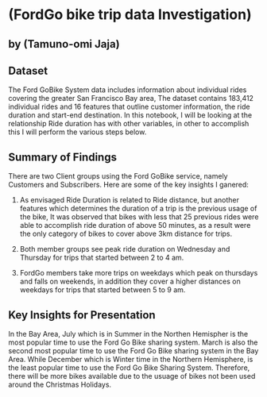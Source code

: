 # (FordGo bike trip data Investigation)
## by (Tamuno-omi Jaja)


## Dataset

The Ford GoBike System data includes information about individual rides covering the greater San Francisco Bay area, The dataset contains 183,412 individual rides and 16 features that outline customer information, the ride duration and start-end destination. In this notebook, I will be looking at the relationship Ride duration has with other variables, in other to accomplish this I will perform the various steps below.


## Summary of Findings

There are two Client groups using the Ford GoBike service, namely Customers and Subscribers. Here are some of the key insights I ganered:

1. As envisaged Ride Duration is related to Ride distance, but another features which determines the duration of a trip is the previous usage of the bike, It was observed that bikes with less that 25 previous rides were able to accomplish ride duration of above 50 minutes, as a result were the only category of bikes to cover above 3km distance for trips.

2. Both member groups see peak ride duration on Wednesday and Thursday for trips that started between 2 to 4 am.

3. FordGo members take more trips on weekdays which peak on thursdays and falls on weekends, in addition they cover a higher distances on weekdays for trips that started between 5 to 9 am.


## Key Insights for Presentation

In the Bay Area, July which is in Summer in the Northen Hemispher is the most popular time to use the Ford Go Bike sharing system. March is also the second most popular time to use the Ford Go Bike sharing system in the Bay Area.
While December which is Winter time in the Northern Hemisphere, is the least popular time to use the Ford Go Bike Sharing System. Therefore, there will be more bikes available due to the usuage of bikes not been used around the Christmas Holidays.